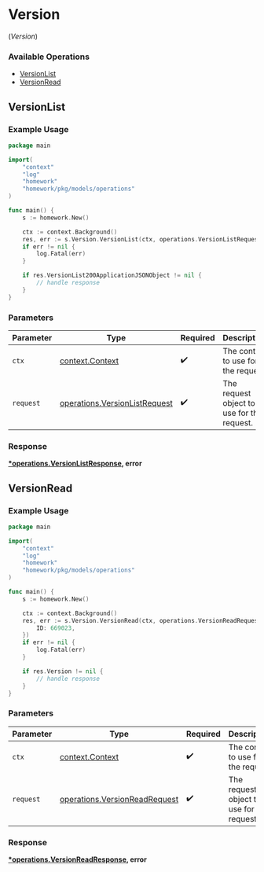 # Version
(*Version*)

### Available Operations

* [VersionList](#versionlist)
* [VersionRead](#versionread)

## VersionList

### Example Usage

```go
package main

import(
	"context"
	"log"
	"homework"
	"homework/pkg/models/operations"
)

func main() {
    s := homework.New()

    ctx := context.Background()
    res, err := s.Version.VersionList(ctx, operations.VersionListRequest{})
    if err != nil {
        log.Fatal(err)
    }

    if res.VersionList200ApplicationJSONObject != nil {
        // handle response
    }
}
```

### Parameters

| Parameter                                                                      | Type                                                                           | Required                                                                       | Description                                                                    |
| ------------------------------------------------------------------------------ | ------------------------------------------------------------------------------ | ------------------------------------------------------------------------------ | ------------------------------------------------------------------------------ |
| `ctx`                                                                          | [context.Context](https://pkg.go.dev/context#Context)                          | :heavy_check_mark:                                                             | The context to use for the request.                                            |
| `request`                                                                      | [operations.VersionListRequest](../../models/operations/versionlistrequest.md) | :heavy_check_mark:                                                             | The request object to use for the request.                                     |


### Response

**[*operations.VersionListResponse](../../models/operations/versionlistresponse.md), error**


## VersionRead

### Example Usage

```go
package main

import(
	"context"
	"log"
	"homework"
	"homework/pkg/models/operations"
)

func main() {
    s := homework.New()

    ctx := context.Background()
    res, err := s.Version.VersionRead(ctx, operations.VersionReadRequest{
        ID: 669023,
    })
    if err != nil {
        log.Fatal(err)
    }

    if res.Version != nil {
        // handle response
    }
}
```

### Parameters

| Parameter                                                                      | Type                                                                           | Required                                                                       | Description                                                                    |
| ------------------------------------------------------------------------------ | ------------------------------------------------------------------------------ | ------------------------------------------------------------------------------ | ------------------------------------------------------------------------------ |
| `ctx`                                                                          | [context.Context](https://pkg.go.dev/context#Context)                          | :heavy_check_mark:                                                             | The context to use for the request.                                            |
| `request`                                                                      | [operations.VersionReadRequest](../../models/operations/versionreadrequest.md) | :heavy_check_mark:                                                             | The request object to use for the request.                                     |


### Response

**[*operations.VersionReadResponse](../../models/operations/versionreadresponse.md), error**

